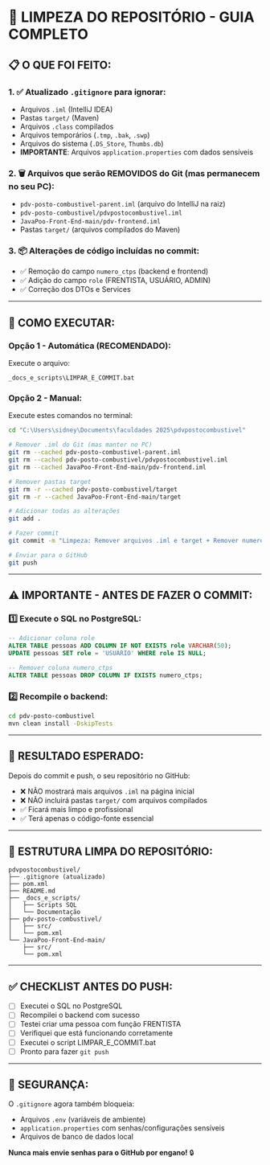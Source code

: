 # 🧹 LIMPEZA DO REPOSITÓRIO - GUIA COMPLETO

## 📋 O QUE FOI FEITO:

### 1. ✅ Atualizado `.gitignore` para ignorar:
- Arquivos `.iml` (IntelliJ IDEA)
- Pastas `target/` (Maven)
- Arquivos `.class` compilados
- Arquivos temporários (`.tmp`, `.bak`, `.swp`)
- Arquivos do sistema (`.DS_Store`, `Thumbs.db`)
- **IMPORTANTE**: Arquivos `application.properties` com dados sensíveis

### 2. 🗑️ Arquivos que serão REMOVIDOS do Git (mas permanecem no seu PC):
- `pdv-posto-combustivel-parent.iml` (arquivo do IntelliJ na raiz)
- `pdv-posto-combustivel/pdvpostocombustivel.iml`
- `JavaPoo-Front-End-main/pdv-frontend.iml`
- Pastas `target/` (arquivos compilados do Maven)

### 3. 📦 Alterações de código incluídas no commit:
- ✅ Remoção do campo `numero_ctps` (backend e frontend)
- ✅ Adição do campo `role` (FRENTISTA, USUÁRIO, ADMIN)
- ✅ Correção dos DTOs e Services

---

## 🚀 COMO EXECUTAR:

### Opção 1 - Automática (RECOMENDADO):
Execute o arquivo:
```
_docs_e_scripts\LIMPAR_E_COMMIT.bat
```

### Opção 2 - Manual:
Execute estes comandos no terminal:

```bash
cd "C:\Users\sidney\Documents\faculdades 2025\pdvpostocombustivel"

# Remover .iml do Git (mas manter no PC)
git rm --cached pdv-posto-combustivel-parent.iml
git rm --cached pdv-posto-combustivel/pdvpostocombustivel.iml
git rm --cached JavaPoo-Front-End-main/pdv-frontend.iml

# Remover pastas target
git rm -r --cached pdv-posto-combustivel/target
git rm -r --cached JavaPoo-Front-End-main/target

# Adicionar todas as alterações
git add .

# Fazer commit
git commit -m "Limpeza: Remover arquivos .iml e target + Remover numero_ctps + Adicionar role"

# Enviar para o GitHub
git push
```

---

## ⚠️ IMPORTANTE - ANTES DE FAZER O COMMIT:

### 1️⃣ Execute o SQL no PostgreSQL:
```sql
-- Adicionar coluna role
ALTER TABLE pessoas ADD COLUMN IF NOT EXISTS role VARCHAR(50);
UPDATE pessoas SET role = 'USUÁRIO' WHERE role IS NULL;

-- Remover coluna numero_ctps
ALTER TABLE pessoas DROP COLUMN IF EXISTS numero_ctps;
```

### 2️⃣ Recompile o backend:
```bash
cd pdv-posto-combustivel
mvn clean install -DskipTests
```

---

## 🎯 RESULTADO ESPERADO:

Depois do commit e push, o seu repositório no GitHub:
- ❌ NÃO mostrará mais arquivos `.iml` na página inicial
- ❌ NÃO incluirá pastas `target/` com arquivos compilados
- ✅ Ficará mais limpo e profissional
- ✅ Terá apenas o código-fonte essencial

---

## 📁 ESTRUTURA LIMPA DO REPOSITÓRIO:

```
pdvpostocombustivel/
├── .gitignore (atualizado)
├── pom.xml
├── README.md
├── _docs_e_scripts/
│   ├── Scripts SQL
│   └── Documentação
├── pdv-posto-combustivel/
│   ├── src/
│   └── pom.xml
└── JavaPoo-Front-End-main/
    ├── src/
    └── pom.xml
```

---

## ✅ CHECKLIST ANTES DO PUSH:

- [ ] Executei o SQL no PostgreSQL
- [ ] Recompilei o backend com sucesso
- [ ] Testei criar uma pessoa com função FRENTISTA
- [ ] Verifiquei que está funcionando corretamente
- [ ] Executei o script LIMPAR_E_COMMIT.bat
- [ ] Pronto para fazer `git push`

---

## 🔐 SEGURANÇA:

O `.gitignore` agora também bloqueia:
- Arquivos `.env` (variáveis de ambiente)
- `application.properties` com senhas/configurações sensíveis
- Arquivos de banco de dados local

**Nunca mais envie senhas para o GitHub por engano!** 🔒

